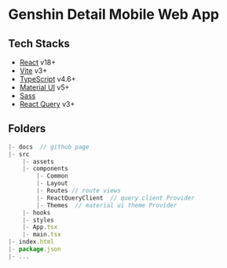 # Genshin Detail Mobile Web App

## Tech Stacks

- [React]() v18+
- [Vite]() v3+
- [TypeScript]() v4.6+
- [Material UI]() v5+
- [Sass]()
- [React Query]() v3+

## Folders

```js
|- docs  // github page
|- src
    |- assets
    |- components
        |- Common
        |- Layout
        |- Routes // route views
        |- ReactQueryClient  // query client Provider
        |- Themes  // material ui theme Provider
    |- hooks
    |- styles
    |- App.tsx
    |- main.tsx
|- index.html
|- package.json
|- ...
```
